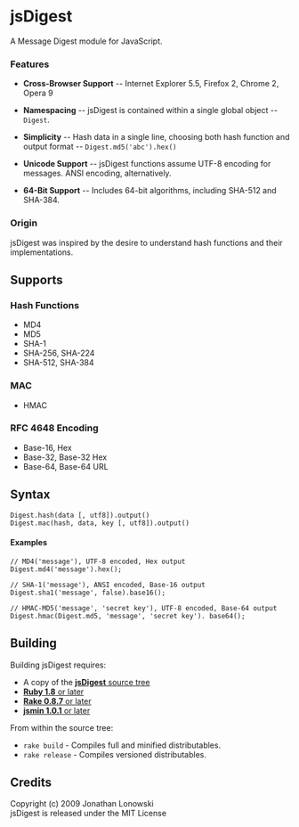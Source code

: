 jsDigest
===

A Message Digest module for JavaScript.

### Features ###

 * **Cross-Browser Support** -- Internet Explorer 5.5, Firefox 2, Chrome 2, Opera 9

 * **Namespacing** -- jsDigest is contained within a single global object -- `Digest`.

 * **Simplicity** -- Hash data in a single line, choosing both hash function and output format -- `Digest.md5('abc').hex()`

 * **Unicode Support** -- jsDigest functions assume UTF-8 encoding for messages. ANSI encoding, alternatively.

 * **64-Bit Support** -- Includes 64-bit algorithms, including SHA-512 and SHA-384.


### Origin ###

jsDigest was inspired by the desire to understand hash functions and their implementations.


Supports
---

### Hash Functions ###

 * MD4
 * MD5
 * SHA-1
 * SHA-256, SHA-224
 * SHA-512, SHA-384

### MAC ###

 * HMAC

### RFC 4648 Encoding ###

 * Base-16, Hex
 * Base-32, Base-32 Hex
 * Base-64, Base-64 URL


Syntax
---

    Digest.hash(data [, utf8]).output()
    Digest.mac(hash, data, key [, utf8]).output()

#### Examples ####

    // MD4('message'), UTF-8 encoded, Hex output
    Digest.md4('message').hex();

    // SHA-1('message'), ANSI encoded, Base-16 output
    Digest.sha1('message', false).base16();

    // HMAC-MD5('message', 'secret key'), UTF-8 encoded, Base-64 output
    Digest.hmac(Digest.md5, 'message', 'secret key'). base64();


Building
----

Building jsDigest requires:

 * A copy of the [**jsDigest** source tree](http://github.com/coiscir/jsdigest)
 * [**Ruby 1.8** or later](http://ruby-lang.org/)
 * [**Rake 0.8.7** or later](http://rake.rubyforge.org/)
 * [**jsmin 1.0.1** or later](http://rubyforge.org/projects/riposte/)

From within the source tree:

 * `rake build` - Compiles full and minified distributables.
 * `rake release` - Compiles versioned distributables.


Credits
----

Copyright (c) 2009 Jonathan Lonowski  
jsDigest is released under the MIT License
